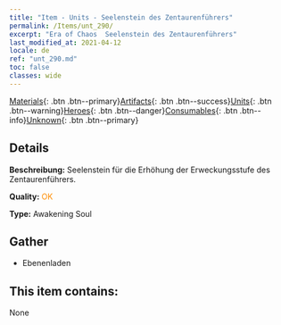 ```yaml
---
title: "Item - Units - Seelenstein des Zentaurenführers"
permalink: /Items/unt_290/
excerpt: "Era of Chaos  Seelenstein des Zentaurenführers"
last_modified_at: 2021-04-12
locale: de
ref: "unt_290.md"
toc: false
classes: wide
---
```

 [Materials](/de/Items/){: .btn .btn--primary}[Artifacts](/de/Items/Artifacts/){: .btn .btn--success}[Units](/de/Items/Units/){: .btn .btn--warning}[Heroes](/de/Items/Heroes/){: .btn .btn--danger}[Consumables](/de/Items/Consumables/){: .btn .btn--info}[Unknown](/de/Items/Unknown/){: .btn .btn--primary}

## Details
 **Beschreibung:** Seelenstein für die Erhöhung der Erweckungsstufe des Zentaurenführers.

 **Quality:** <span style="color: #FF8C00">OK</span>

 **Type:** Awakening Soul

## Gather

*    Ebenenladen 

## This item contains:

  None

